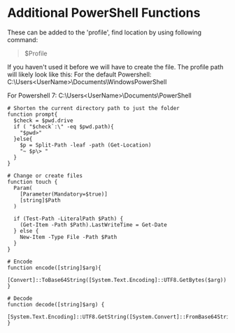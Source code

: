 # Additional PowerShell Functions
These can be added to the 'profile', find location by using following command:
>$Profile

If you haven't used it before we will have to create the file. The profile path will likely look like this:
For the default Powershell:
C:\Users\<UserName>\Documents\WindowsPowerShell

For Powershell 7:
C:\Users\<UserName>\Documents\PowerShell

	# Shorten the current directory path to just the folder
    function prompt{
      $check = $pwd.drive
      if ( "$check`:\" -eq $pwd.path){
        "$pwd>"
      }else{
        $p = Split-Path -leaf -path (Get-Location)
        "~ $p\> "
      }
    }
    
    # Change or create files
    function touch {
      Param(
        [Parameter(Mandatory=$true)]
        [string]$Path
      )
    
      if (Test-Path -LiteralPath $Path) {
        (Get-Item -Path $Path).LastWriteTime = Get-Date
      } else {
        New-Item -Type File -Path $Path
      }
    }
    
    # Encode
    function encode([string]$arg){
    	[Convert]::ToBase64String([System.Text.Encoding]::UTF8.GetBytes($arg))
    }
    
    # Decode
    function decode([string]$arg) {
    	[System.Text.Encoding]::UTF8.GetString([System.Convert]::FromBase64String($arg))
    }